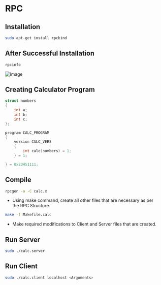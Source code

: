 # RPC

## Installation

```bash
sudo apt-get install rpcbind
```

## After Successful Installation 

```bash
rpcinfo
```

![image](https://user-images.githubusercontent.com/52845731/150816460-c695270b-b538-4822-a3b6-2eb05fcbbfa0.png)


## Creating Calculator Program

```c
struct numbers
{
	int a;
	int b;
	int c;
};

program CALC_PROGRAM
{
	version CALC_VERS
	{
		int calc(numbers) = 1;
	} = 1;	

} = 0x23451111;
```

## Compile 

```bash
rpcgen -a -C calc.x
```

- Using make command, create all other files that are necessary as per the RPC Structure. 

```bash
make -f Makefile.calc
```

- Make required modifications to Client and Server files that are created. 

## Run Server

```bash
sudo ./calc.server
```

## Run Client 

```bash
sudo ./calc.client localhost <Arguments>
```
